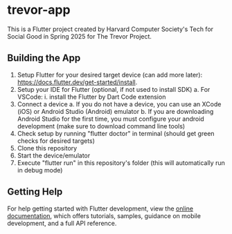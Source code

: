 # trevor-app

This is a Flutter project created by Harvard Computer Society's Tech for Social Good in Spring 2025 for The Trevor Project.

## Building the App

1. Setup Flutter for your desired target device (can add more later): https://docs.flutter.dev/get-started/install.
2. Setup your IDE for Flutter (optional, if not used to install SDK) 
   a. For VSCode:
      i. install the Flutter by Dart Code extension
3. Connect a device
   a. If you do not have a device, you can use an XCode (iOS) or Android Studio (Android) emulator
   b. If you are downloading Android Studio for the first time, you must configure your android development (make sure to download command line tools)
4. Check setup by running "flutter doctor" in terminal (should get green checks for desired targets)
5. Clone this repository
6. Start the device/emulator
7. Execute "flutter run" in this repository's folder (this will automatically run in debug mode)

## Getting Help
For help getting started with Flutter development, view the
[online documentation](https://docs.flutter.dev/), which offers tutorials,
samples, guidance on mobile development, and a full API reference.
